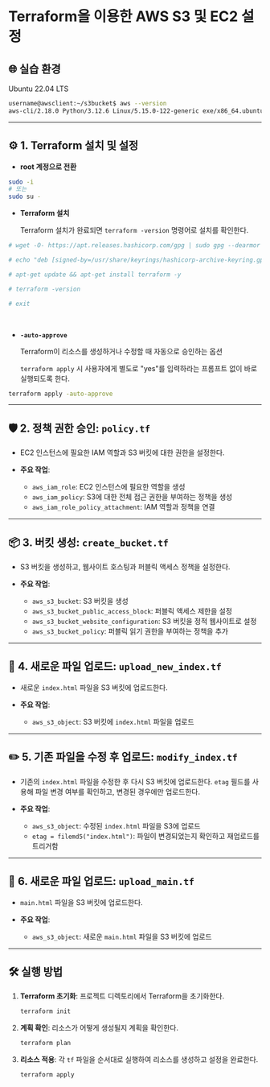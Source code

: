 # Terraform을 이용한 AWS S3 및 EC2 설정

## 🌐 실습 환경
Ubuntu 22.04 LTS

```bash
username@awsclient:~/s3bucket$ aws --version
aws-cli/2.18.0 Python/3.12.6 Linux/5.15.0-122-generic exe/x86_64.ubuntu.22
```

---

## ⚙️ 1. Terraform 설치 및 설정

- **root 계정으로 전환**
```bash
sudo -i
# 또는
sudo su -
```

- **Terraform 설치**
  
  Terraform 설치가 완료되면 `terraform -version` 명령어로 설치를 확인한다.
```bash
# wget -O- https://apt.releases.hashicorp.com/gpg | sudo gpg --dearmor -o /usr/share/keyrings/hashicorp-archive-keyring.gpg

# echo "deb [signed-by=/usr/share/keyrings/hashicorp-archive-keyring.gpg] https://apt.releases.hashicorp.com $(lsb_release -cs) main" | sudo tee /etc/apt/sources.list.d/hashicorp.list

# apt-get update && apt-get install terraform -y

# terraform -version

# exit
```

<br>

- **`-auto-approve`**

  Terraform이 리소스를 생성하거나 수정할 때 자동으로 승인하는 옵션
  
  `terraform apply` 시 사용자에게 별도로 "yes"를 입력하라는 프롬프트 없이 바로 실행되도록 한다.
  
```bash
terraform apply -auto-approve
```



---

## 🛡️ 2. 정책 권한 승인: `policy.tf`

- EC2 인스턴스에 필요한 IAM 역할과 S3 버킷에 대한 권한을 설정한다.
  
- **주요 작업**:
  - `aws_iam_role`: EC2 인스턴스에 필요한 역할을 생성
  - `aws_iam_policy`: S3에 대한 전체 접근 권한을 부여하는 정책을 생성
  - `aws_iam_role_policy_attachment`: IAM 역할과 정책을 연결

---

## 📦 3. 버킷 생성: `create_bucket.tf`

- S3 버킷을 생성하고, 웹사이트 호스팅과 퍼블릭 액세스 정책을 설정한다.

- **주요 작업**:
  - `aws_s3_bucket`: S3 버킷을 생성
  - `aws_s3_bucket_public_access_block`: 퍼블릭 액세스 제한을 설정
  - `aws_s3_bucket_website_configuration`: S3 버킷을 정적 웹사이트로 설정
  - `aws_s3_bucket_policy`: 퍼블릭 읽기 권한을 부여하는 정책을 추가

---

## 📄 4. 새로운 파일 업로드: `upload_new_index.tf`

- 새로운 `index.html` 파일을 S3 버킷에 업로드한다.
  
- **주요 작업**:
  - `aws_s3_object`: S3 버킷에 `index.html` 파일을 업로드

---

## ✏️ 5. 기존 파일을 수정 후 업로드: `modify_index.tf`

- 기존의 `index.html` 파일을 수정한 후 다시 S3 버킷에 업로드한다. `etag` 필드를 사용해 파일 변경 여부를 확인하고, 변경된 경우에만 업로드한다.
  
- **주요 작업**:
  - `aws_s3_object`: 수정된 `index.html` 파일을 S3에 업로드
  - `etag = filemd5("index.html")`: 파일이 변경되었는지 확인하고 재업로드를 트리거함

---

## 📂 6. 새로운 파일 업로드: `upload_main.tf`

- `main.html` 파일을 S3 버킷에 업로드한다.
  
- **주요 작업**:
  - `aws_s3_object`: 새로운 `main.html` 파일을 S3 버킷에 업로드

---

## 🛠️ 실행 방법

1. **Terraform 초기화**: 프로젝트 디렉토리에서 Terraform을 초기화한다.
   ```bash
   terraform init
   ```

2. **계획 확인**: 리소스가 어떻게 생성될지 계획을 확인한다.
   ```bash
   terraform plan
   ```

3. **리소스 적용**: 각 `tf` 파일을 순서대로 실행하여 리소스를 생성하고 설정을 완료한다.
   ```bash
   terraform apply
   ```
